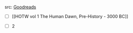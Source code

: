 src: [Goodreads](https://www.goodreads.com/series/85009-timeframe) 

- [ ] [[HOTW vol 1 The Human Dawn, Pre-History - 3000 BC]]
- [ ] 2

